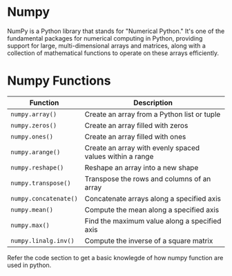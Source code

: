 # Numpy 


NumPy is a Python library that stands for "Numerical Python." It's one of the fundamental packages for numerical computing in Python, providing support for large, multi-dimensional arrays and matrices, along with a collection of mathematical functions to operate on these arrays efficiently. 

# Numpy Functions

| Function            | Description                                           |
|---------------------|-------------------------------------------------------|
| `numpy.array()`     | Create an array from a Python list or tuple           |
| `numpy.zeros()`     | Create an array filled with zeros                     |
| `numpy.ones()`      | Create an array filled with ones                      |
| `numpy.arange()`    | Create an array with evenly spaced values within a range |
| `numpy.reshape()`   | Reshape an array into a new shape                     |
| `numpy.transpose()` | Transpose the rows and columns of an array            |
| `numpy.concatenate()` | Concatenate arrays along a specified axis            |
| `numpy.mean()`      | Compute the mean along a specified axis               |
| `numpy.max()`       | Find the maximum value along a specified axis         |
| `numpy.linalg.inv()`| Compute the inverse of a square matrix                |

Refer the code section to get a basic knowlegde of how numpy function are used in python.
